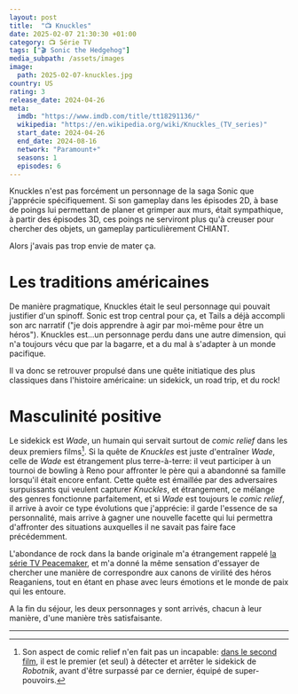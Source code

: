 ```yaml
---
layout: post
title:  "📺 Knuckles"
date: 2025-02-07 21:30:30 +01:00
category: 📺 Série TV
tags: ["🎬 Sonic the Hedgehog"]
media_subpath: /assets/images
image:
  path: 2025-02-07-knuckles.jpg
country: US
rating: 3
release_date: 2024-04-26
meta:
  imdb: "https://www.imdb.com/title/tt18291136/"
  wikipedia: "https://en.wikipedia.org/wiki/Knuckles_(TV_series)"
  start_date: 2024-04-26
  end_date: 2024-08-16
  network: "Paramount+"
  seasons: 1
  episodes: 6
---
```


Knuckles n'est pas forcément un personnage de la saga Sonic que j'apprécie spécifiquement. Si son gameplay dans les épisodes 2D, à base de poings lui permettant de planer et grimper aux murs, était sympathique, à partir des épisodes 3D, ces poings ne serviront plus qu'à creuser pour chercher des objets, un gameplay particulièrement CHIANT.

Alors j'avais pas trop envie de mater ça.

# Les traditions américaines

De manière pragmatique, Knuckles était le seul personnage qui pouvait justifier d'un spinoff. Sonic est trop central pour ça, et Tails a déjà accompli son arc narratif ("je dois apprendre à agir par moi-même pour être un héros"). Knuckles est...un personnage perdu dans une autre dimension, qui n'a toujours vécu que par la bagarre, et a du mal à s'adapter à un monde pacifique.

Il va donc se retrouver propulsé dans une quête initiatique des plus classiques dans l'histoire américaine: un sidekick, un road trip, et du rock!

# Masculinité positive

Le sidekick est *Wade*, un humain qui servait surtout de *comic relief* dans les deux premiers films[^1]. Si la quête de *Knuckles* est juste d'entraîner *Wade*, celle de *Wade* est étrangement plus terre-à-terre: il veut participer à un tournoi de bowling à Reno pour affronter le père qui a abandonné sa famille lorsqu'il était encore enfant. Cette quête est émaillée par des adversaires surpuissants qui veulent capturer *Knuckles*, et étrangement, ce mélange des genres fonctionne parfaitement, et si *Wade* est toujours le *comic relief*, il arrive à avoir ce type évolutions que j'apprécie: il garde l'essence de sa personnalité, mais arrive à gagner une nouvelle facette qui lui permettra d'affronter des situations auxquelles il ne savait pas faire face précédemment.

L'abondance de rock dans la bande originale m'a étrangement rappelé [<i class="fab fa-wikipedia-w"></i> la série TV Peacemaker](https://fr.wikipedia.org/wiki/Peacemaker_(s%C3%A9rie_t%C3%A9l%C3%A9vis%C3%A9e)), et m'a donné la même sensation d'essayer de chercher une manière de correspondre aux canons de virilité des héros Reaganiens, tout en étant en phase avec leurs émotions et le monde de paix qui les entoure.

A la fin du séjour, les deux personnages y sont arrivés, chacun à leur manière, d'une manière très satisfaisante.

* * *
[^1]: Son aspect de comic relief n'en fait pas un incapable: [dans le second film](/posts/sonic-the-hedgehog-2/), il est le premier (et seul) à détecter et arrêter le sidekick de *Robotnik*, avant d'être surpassé par ce dernier, équipé de super-pouvoirs.
